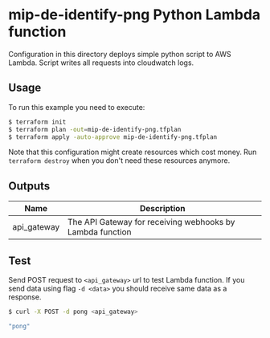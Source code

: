 # mip-de-identify-png Python Lambda function

Configuration in this directory deploys simple python script to AWS Lambda. Script writes all requests into cloudwatch logs.

## Usage

To run this example you need to execute:
```bash
$ terraform init
$ terraform plan -out=mip-de-identify-png.tfplan
$ terraform apply -auto-approve mip-de-identify-png.tfplan
```

Note that this configuration might create resources which cost money. Run `terraform destroy` when you don't need these resources anymore.

## Outputs

| Name | Description |
|------|-------------|
| api\_gateway | The API Gateway for receiving webhooks by Lambda function |

## Test

Send POST request to `<api_gateway>` url to test Lambda function. If you send data using flag `-d <data>` you should receive same data as a response. 
```bash
$ curl -X POST -d pong <api_gateway>

"pong"
```
